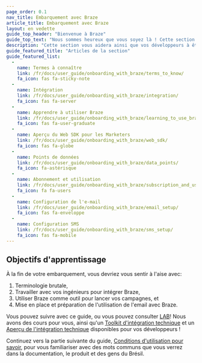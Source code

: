 ```yaml
---
page_order: 0.1
nav_title: Embarquement avec Braze
article_title: Embarquement avec Braze
layout: en vedette
guide_top_header: "Bienvenue à Braze"
guide_top_text: "Nous sommes heureux que vous soyez là ! Cette section vous aidera ainsi que vos développeurs à être mis en place et prêt à utiliser Braze pour créer des forts, des liens durables entre vous et vos clients. À ce jour, vous auriez dû avoir une sorte de communication de coup d'envoi avec les équipes du Brésil. <br> <br> Ce guide est adapté à la fois pour compléter l'embarquement entièrement guidé et pour conseiller sur les actions d'intégration que vous pouvez entreprendre vous-même."
description: "Cette section vous aidera ainsi que vos développeurs à être mis en place et prêt à utiliser Braze pour créer des forts, des liens durables entre vous et vos clients ! Ce guide est adapté à la fois pour compléter l'embarquement entièrement guidé et pour vous conseiller sur les actions d'intégration que vous pouvez entreprendre vous-même."
guide_featured_title: "Articles de la section"
guide_featured_list:
  - 
    name: Termes à connaître
    link: /fr/docs/user_guide/onboarding_with_braze/terms_to_know/
    fa_icon: fas fa-sticky-note
  - 
    name: Intégration
    link: /fr/docs/user_guide/onboarding_with_braze/integration/
    fa_icon: fas fa-server
  - 
    name: Apprendre à utiliser Braze
    link: /fr/docs/user_guide/onboarding_with_braze/learning_to_use_braze/
    fa_icon: fas fa-user-graduate
  - 
    name: Aperçu du Web SDK pour les Marketers
    link: /fr/docs/user_guide/onboarding_with_braze/web_sdk/
    fa_icon: fas fa-globe
  - 
    name: Points de données
    link: /fr/docs/user_guide/onboarding_with_braze/data_points/
    fa_icon: fa-astérisque
  - 
    name: Abonnement et utilisation
    link: /fr/docs/user_guide/onboarding_with_braze/subscription_and_usage/
    fa_icon: fa fa-users
  - 
    name: Configuration de l'e-mail
    link: /fr/docs/user_guide/onboarding_with_braze/email_setup/
    fa_icon: fas fa-enveloppe
  - 
    name: Configuration SMS
    link: /fr/docs/user_guide/onboarding_with_braze/sms_setup/
    fa_icon: fas fa-mobile
---
```


## Objectifs d'apprentissage

À la fin de votre embarquement, vous devriez vous sentir à l'aise avec:

1. Terminologie brutale,
2. Travailler avec vos ingénieurs pour intégrer Braze,
3. Utiliser Braze comme outil pour lancer vos campagnes, et
4. Mise en place et préparation de l'utilisation de l'email avec Braze.

Vous pouvez suivre avec ce guide, ou vous pouvez consulter [LAB](https://lab.braze.com)! Nous avons des cours pour vous, ainsi qu'un [Toolkit d'intégration technique](http://lab.braze.com/technical-integration-checklists-and-toolkits) et un [Aperçu de l'intégration technique](http://lab.braze.com/quick-overview-technical-integration) disponibles pour vos développeurs !

Continuez vers la partie suivante du guide, [Conditions d'utilisation pour savoir]({{site.baseurl}}/user_guide/onboarding_with_braze/terms_to_know/), pour vous familiariser avec des mots communs que vous verrez dans la documentation, le produit et des gens du Brésil.

<br> 
